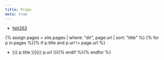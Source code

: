 ```yaml
---
title: Props
meta: true
---
```


* [fett263](/props/fett263/)

{% assign pages = site.pages | where: "dir", page.url | sort: "title" %} 
{% for p in pages %}{% if p.title and p.url != page.url %}
* [{{ p.title }}]({{ p.url }}){% endif %}{% endfor %}
